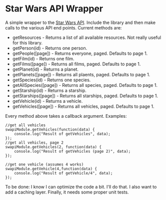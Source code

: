 Star Wars API Wrapper
===

A simple wrapper to the [Star Wars API](http://swapi.co/). Include the library and then make calls to the various API end points. Current methods are:

* getResources - Returns a list of all available resources. Not really useful for this library.
* getPerson(id) - Returns one person.
* getPeople([page]) - Returns everyone, paged. Defaults to page 1.
* getFilm(id) - Returns one film.
* getFilms([page]) - Returns all films, paged. Defaults to page 1.
* getPlanet(id) - Returns a planet.
* getPlanets([page]) - Returns all plaents, paged. Defaults to page 1.
* getSpecies(id) - Returns one species.
* getAllSpecies([page]) - Returns all species, paged. Defaults to page 1.
* getStarship(id) - Returns a starship.
* getStarships([page]) - Returns all starships, paged. Defaults to page 1.
* getVehicle(id) - Returns a vehicle.
* getVehicles([page]) - Returns all vehicles, paged. Defaults to page 1.

Every method above takes a callback argument. Examples:

	//get all vehicles
	swapiModule.getVehicles(function(data) {
		console.log("Result of getVehicles", data);
	});
	//get all vehicles, page 2
	swapiModule.getVehicles(2, function(data) {
		console.log("Result of getVehicles (page 2)", data);
	});

	//get one vehicle (assumes 4 works)
	swapiModule.getVehicle(4,function(data) {
		console.log("Result of getVehicle/4", data);
	});

To be done: I know I can optimize the code a bit. I'll do that. I also want to add a caching layer. Finally, it needs some proper unit tests.

